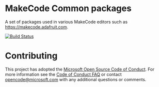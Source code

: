 # MakeCode Common packages

A set of packages used in various MakeCode editors such as https://makecode.adafruit.com.

[![Build Status](https://travis-ci.org/Microsoft/pxt-common-packages.svg?branch=master)](https://travis-ci.org/Microsoft/pxt-common-packages)

# Contributing

This project has adopted the [Microsoft Open Source Code of Conduct](https://opensource.microsoft.com/codeofconduct/). For more information see the [Code of Conduct FAQ](https://opensource.microsoft.com/codeofconduct/faq/) or contact [opencode@microsoft.com](mailto:opencode@microsoft.com) with any additional questions or comments.
